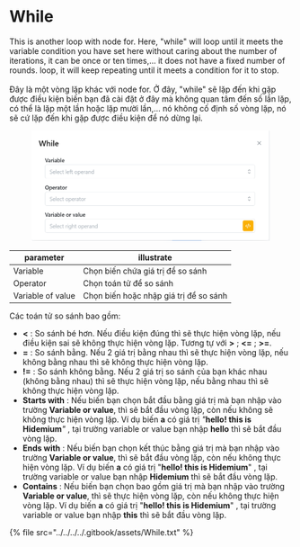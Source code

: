 # While

This is another loop with node for. Here, "while" will loop until it meets the variable condition you have set here without caring about the number of iterations, it can be once or ten times,... it does not have a fixed number of rounds. loop, it will keep repeating until it meets a condition for it to stop.\
\
Đây là một vòng lặp khác với node for. Ở đây, "while" sẽ lặp đến khi gặp được điều kiện biến bạn đã cài đặt ở đây mà không quan tâm đến số lần lặp, có thể là lặp một lần hoặc lặp mười lần,... nó không cố định số vòng lặp, nó sẽ cứ lặp đến khi gặp được điều kiện để nó dừng lại.

<figure><img src="../../../../.gitbook/assets/image (2) (1) (2) (1).png" alt=""><figcaption></figcaption></figure>

| parameter         | illustrate                             |
| ----------------- | -------------------------------------- |
| Variable          | Chọn biến chứa giá trị để so sánh      |
| Operator          | Chọn toán tử để so sánh                |
| Variable of value | Chọn biến hoặc nhập giá trị để so sánh |

Các toán tử so sánh bao gồm:&#x20;

* **<** : So sánh bé hơn. Nếu điều kiện đúng thì sẽ thực hiện vòng lặp, nếu điều kiện sai sẽ không thực hiện vòng lặp. Tương tự với **>** ; **<=** ; **>=**.
* **=** : So sánh bằng. Nếu 2 giá trị bằng nhau thì sẽ thực hiện vòng lặp, nếu không bằng nhau thì sẽ không thực hiện vòng lặp.
* **!=** : So sánh không bằng. Nếu 2 giá trị so sánh của bạn khác nhau (không bằng nhau) thì sẽ thực hiện vòng lặp, nếu bằng nhau thì sẽ không thực hiện vòng lặp.
* **Starts with** : Nếu biến bạn chọn bắt đầu bằng giá trị mà bạn nhập vào trường **Variable or value**, thì sẽ bắt đầu vòng lặp, còn nếu không sẽ không thực hiện vòng lặp. Ví dụ biến **a** có giá trị  _"_**hello! this is Hidemium**_"_ , tại trường variable or value bạn nhập **hello** thì sẽ bắt đầu vòng lặp.
* **Ends with** : Nếu biến bạn chọn kết thúc bằng giá trị mà bạn nhập vào trường **Variable or value**, thì sẽ bắt đầu vòng lặp, còn nếu không thực hiện vòng lặp. Ví dụ biến **a** có giá trị  "**hello! this is Hidemium**" , tại trường variable or value bạn nhập **Hidemium** thì sẽ bắt đầu vòng lặp.
* **Contains** : Nếu biến bạn chọn bao gồm giá trị mà bạn nhập vào trường **Variable or value**, thì sẽ thực hiện vòng lặp, còn nếu không thực hiện vòng lặp. Ví dụ biến **a** có giá trị  "**hello! this is Hidemium**" , tại trường variable or value bạn nhập **this** thì sẽ bắt đầu vòng lặp.

{% file src="../../../../.gitbook/assets/While.txt" %}
